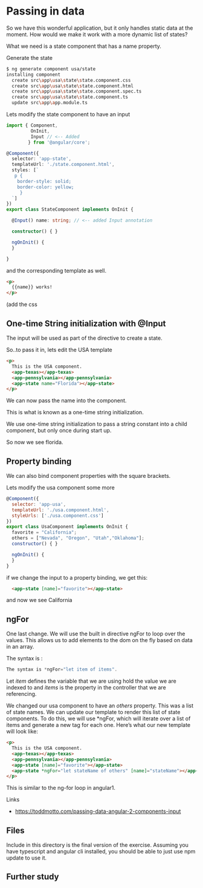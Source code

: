 # Passing in data 


So we have this wonderful application, but it only handles static data at the moment.
How would we make it work with a more dynamic list of states?

What we need is a state component that has a name property.

Generate the state


```bash
$ ng generate component usa/state
installing component
  create src\app\usa\state\state.component.css
  create src\app\usa\state\state.component.html
  create src\app\usa\state\state.component.spec.ts
  create src\app\usa\state\state.component.ts
  update src\app\app.module.ts
```

Lets modify the state component to have an input


```typescript
import { Component, 
         OnInit, 
         Input // <-- Added
        } from '@angular/core';

@Component({
  selector: 'app-state',
  templateUrl: './state.component.html',
  styles: [`
   p {
    border-style: solid;
    border-color: yellow;
     }
  `]
})
export class StateComponent implements OnInit {

  @Input() name: string; // <-- added Input annotation

  constructor() { }

  ngOnInit() {
  }

}
```

and the corresponding template as well.

```html
<p>
  {{name}} works! 
</p>
```

(add the css

## One-time String initialization with @Input
The input will be used as part of the directive to create a state.

So..to pass it in, lets edit the USA template

```html
<p>
  This is the USA component.
  <app-texas></app-texas>
  <app-pennsylvania></app-pennsylvania>
  <app-state name="Florida"></app-state>
</p>
```

We can now pass the name into the component.

This is what is known as a one-time string initialization.

We use one-time string initialization to pass a string constant into a child component, but only once during start up. 


So now we see florida.

## Property binding

We can also bind component properties with the square brackets.

Lets modify the usa component some more

```javascript
@Component({
  selector: 'app-usa',
  templateUrl: './usa.component.html',
  styleUrls: ['./usa.component.css']
})
export class UsaComponent implements OnInit {
  favorite = "California";
  others = ["Nevada", "Oregon", "Utah","Oklahoma"];
  constructor() { }

  ngOnInit() {
  }
}
```

if we change the input to a property binding, we get this:
```html
  <app-state [name]="favorite"></app-state>
```

and now we see California

## ngFor

One last change.  We will use the built in directive ngFor to loop over the values.
This allows us to add elements to the dom on the fly based on data in an array.

The syntax is :

```typescript
The syntax is *ngFor="let item of items".
```
Let _item_ defines the variable that we are using hold the value we are indexed to and _items_ is the property in the controller
that we are referencing.

We changed our usa component to have an _others_ property. This was a list of state names.
We can update our template to render this list of state components. To do this, we will use *ngFor, which
will iterate over a list of items and generate a new tag for each one. Here’s what our new template
will look like:

```html
<p>
  This is the USA component.
  <app-texas></app-texas>
  <app-pennsylvania></app-pennsylvania>
  <app-state [name]="favorite"></app-state>
  <app-state *ngFor="let stateName of others" [name]="stateName"></app-state>
</p>
```

This is similar to the ng-for loop in angular1.


Links

  * https://toddmotto.com/passing-data-angular-2-components-input

  
## Files
Include in this directory is the final version of the exercise.
Assuming you have typescript and angular cli installed, you should be able to just use npm update to use it.


## Further study






